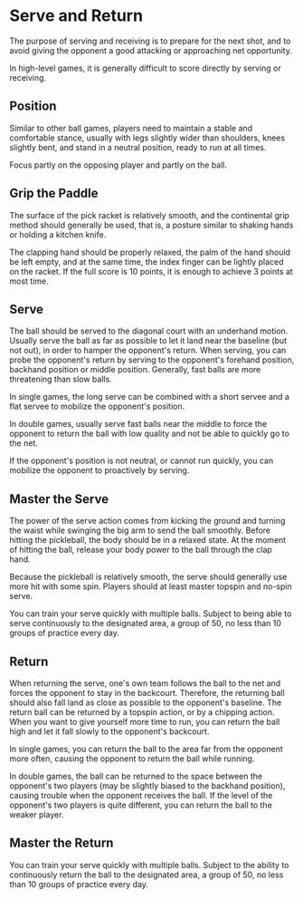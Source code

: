 # Serve and Return

The purpose of serving and receiving is to prepare for the next shot, and to avoid giving the opponent a good attacking or approaching net opportunity.

In high-level games, it is generally difficult to score directly by serving or receiving.

## Position

Similar to other ball games, players need to maintain a stable and comfortable stance, usually with legs slightly wider than shoulders, knees slightly bent, and stand in a neutral position, ready to run at all times. 

Focus partly on the opposing player and partly on the ball.

## Grip the Paddle

The surface of the pick racket is relatively smooth, and the continental grip method should generally be used, that is, a posture similar to shaking hands or holding a kitchen knife.

The clapping hand should be properly relaxed, the palm of the hand should be left empty, and at the same time, the index finger can be lightly placed on the racket. If the full score is 10 points, it is enough to achieve 3 points at most time.

## Serve

The ball should be served to the diagonal court with an underhand motion. Usually serve the ball as far as possible to let it land near the baseline (but not out), in order to hamper the opponent's return. When serving, you can probe the opponent's return by serving to the opponent's forehand position, backhand position or middle position. Generally, fast balls are more threatening than slow balls.

In single games, the long serve can be combined with a short servee and a flat servee to mobilize the opponent's position.

In double games, usually serve fast balls near the middle to force the opponent to return the ball with low quality and not be able to quickly go to the net.

If the opponent's position is not neutral, or cannot run quickly, you can mobilize the opponent to proactively by serving.

## Master the Serve

The power of the serve action comes from kicking the ground and turning the waist while swinging the big arm to send the ball smoothly. Before hitting the pickleball, the body should be in a relaxed state. At the moment of hitting the ball, release your body power to the ball through the clap hand.

Because the pickleball is relatively smooth, the serve should generally use more hit with some spin. Players should at least master topspin and no-spin serve.

You can train your serve quickly with multiple balls. Subject to being able to serve continuously to the designated area, a group of 50, no less than 10 groups of practice every day.

## Return

When returning the serve, one's own team follows the ball to the net and forces the opponent to stay in the backcourt. Therefore, the returning ball should also fall land as close as possible to the opponent's baseline. The return ball can be returned by a topspin action, or by a chipping action. When you want to give yourself more time to run, you can return the ball high and let it fall slowly to the opponent's backcourt.

In single games, you can return the ball to the area far from the opponent more often, causing the opponent to return the ball while running.

In double games, the ball can be returned to the space between the opponent's two players (may be slightly biased to the backhand position), causing trouble when the opponent receives the ball. If the level of the opponent's two players is quite different, you can return the ball to the weaker player.

## Master the Return

You can train your serve quickly with multiple balls. Subject to the ability to continuously return the ball to the designated area, a group of 50, no less than 10 groups of practice every day.
